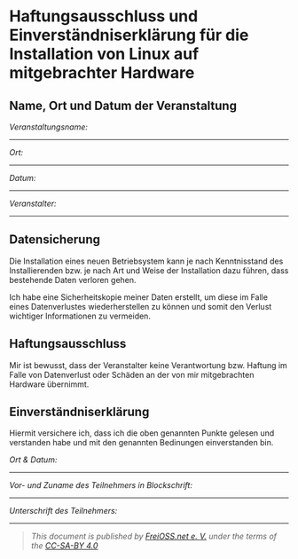 # Haftungsausschluss und Einverständniserklärung für die Installation von Linux auf mitgebrachter Hardware

## Name, Ort und Datum der Veranstaltung


*Veranstaltungsname:*
___
*Ort:*
___
*Datum:*
___
*Veranstalter:*
___

## Datensicherung

Die Installation eines neuen Betriebsystem kann je nach Kenntnisstand des Installierenden bzw. je nach Art und Weise der Installation dazu führen, dass bestehende Daten verloren gehen.

Ich habe eine Sicherheitskopie meiner Daten erstellt, um diese im Falle eines Datenverlustes wiederherstellen zu können und somit den Verlust wichtiger Informationen zu vermeiden.

## Haftungsausschluss

Mir ist bewusst, dass der Veranstalter keine Verantwortung bzw. Haftung im Falle von Datenverlust oder Schäden an der von mir mitgebrachten Hardware übernimmt.

## Einverständniserklärung

Hiermit versichere ich, dass ich die oben genannten Punkte gelesen und verstanden habe und mit den genannten Bedinungen einverstanden bin.


*Ort & Datum:*
___
*Vor- und Zuname des Teilnehmers in Blockschrift:*
___
*Unterschrift des Teilnehmers:*
___


> _This document is published by [FreiOSS.net e. V.](https://freioss.net/) under the terms of the [CC-SA-BY 4.0](https://creativecommons.org/licenses/by-sa/4.0/)_
